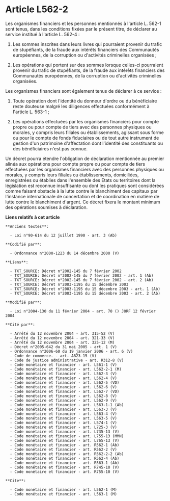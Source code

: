 # Article L562-2

Les organismes financiers et les personnes mentionnés à l'article L. 562-1 sont tenus, dans les conditions fixées par le
présent titre, de déclarer au service institué à l'article L. 562-4 :

1. Les sommes inscrites dans leurs livres qui pourraient provenir du trafic de stupéfiants, de la fraude aux intérêts
financiers des Communautés européennes, de la corruption ou d'activités criminelles organisées ;

2. Les opérations qui portent sur des sommes lorsque celles-ci pourraient provenir du trafic de stupéfiants, de la fraude aux
intérêts financiers des Communautés européennes, de la corruption ou d'activités criminelles organisées.

Les organismes financiers sont également tenus de déclarer à ce service :

1. Toute opération dont l'identité du donneur d'ordre ou du bénéficiaire reste douteuse malgré les diligences effectuées
conformément à l'article L. 563-1 ;

2. Les opérations effectuées par les organismes financiers pour compte propre ou pour compte de tiers avec des personnes
physiques ou morales, y compris leurs filiales ou établissements, agissant sous forme ou pour le compte de fonds fiduciaires
ou de tout autre instrument de gestion d'un patrimoine d'affectation dont l'identité des constituants ou des bénéficiaires
n'est pas connue.

Un décret pourra étendre l'obligation de déclaration mentionnée au premier alinéa aux opérations pour compte propre ou pour
compte de tiers effectuées par les organismes financiers avec des personnes physiques ou morales, y compris leurs filiales ou
établissements, domiciliées, enregistrées ou établies dans l'ensemble des Etats ou territoires dont la législation est
reconnue insuffisante ou dont les pratiques sont considérées comme faisant obstacle à la lutte contre le blanchiment des
capitaux par l'instance internationale de concertation et de coordination en matière de lutte contre le blanchiment d'argent.
Ce décret fixera le montant minimum des opérations soumises à déclaration.

**Liens relatifs à cet article**

	**Anciens textes**:

	  - Loi n°90-614 du 12 juillet 1990 - art. 3 (Ab)

	**Codifié par**:

	  - Ordonnance n°2000-1223 du 14 décembre 2000 (V)

	**Liens**:

	  - TXT_SOURCE: Décret n°2002-145 du 7 février 2002
	  - TXT_SOURCE: Décret n°2002-145 du 7 février 2002 - art. 1 (Ab)
	  - TXT_SOURCE: Décret n°2002-145 du 7 février 2002 - art. 2 (Ab)
	  - TXT_SOURCE: Décret n°2003-1195 du 15 décembre 2003
	  - TXT_SOURCE: Décret n°2003-1195 du 15 décembre 2003 - art. 1 (Ab)
	  - TXT_SOURCE: Décret n°2003-1195 du 15 décembre 2003 - art. 2 (Ab)

	**Modifié par**:

	  - Loi n°2004-130 du 11 février 2004 - art. 70 () JORF 12 février 2004

	**Cité par**:

	  - Arrêté du 12 novembre 2004 - art. 315-52 (V)
	  - Arrêté du 12 novembre 2004 - art. 321-33 (V)
	  - Arrêté du 12 novembre 2004 - art. 325-12 (M)
	  - Décret n°2005-642 du 31 mai 2005 - art. 1 (V)
	  - Ordonnance n°2006-60 du 19 janvier 2006 - art. 6 (V)
	  - Code de commerce. - art. A823-15 (V)
	  - Code de justice administrative - art. R312-8 (V)
	  - Code monétaire et financier - art. L561-1 (V)
	  - Code monétaire et financier - art. L562-2-1 (M)
	  - Code monétaire et financier - art. L562-3 (V)
	  - Code monétaire et financier - art. L562-4 (V)
	  - Code monétaire et financier - art. L562-5 (VD)
	  - Code monétaire et financier - art. L562-6 (V)
	  - Code monétaire et financier - art. L562-7 (VD)
	  - Code monétaire et financier - art. L562-8 (V)
	  - Code monétaire et financier - art. L562-9 (V)
	  - Code monétaire et financier - art. L563-1-1 (Ab)
	  - Code monétaire et financier - art. L563-3 (V)
	  - Code monétaire et financier - art. L563-4 (V)
	  - Code monétaire et financier - art. L563-5 (V)
	  - Code monétaire et financier - art. L574-1 (V)
	  - Code monétaire et financier - art. L725-3 (V)
	  - Code monétaire et financier - art. L735-13 (V)
	  - Code monétaire et financier - art. L755-13 (MMN)
	  - Code monétaire et financier - art. L765-13 (V)
	  - Code monétaire et financier - art. R562-1 (Ab)
	  - Code monétaire et financier - art. R562-2 (V)
	  - Code monétaire et financier - art. R562-2-2 (Ab)
	  - Code monétaire et financier - art. R562-4 (Ab)
	  - Code monétaire et financier - art. R563-1 (Ab)
	  - Code monétaire et financier - art. R745-10 (V)
	  - Code monétaire et financier - art. R755-10 (V)

	**Cite**:

	  - Code monétaire et financier - art. L562-1 (M)
	  - Code monétaire et financier - art. L563-1 (M)

